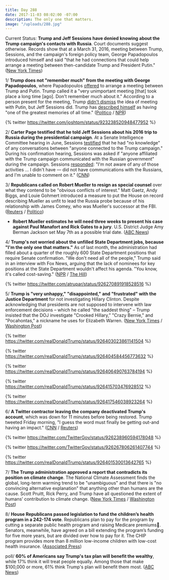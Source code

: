 ```yaml
---
title: Day 288
date: 2017-11-03 08:02:00 -07:00
description: The only one that matters.
image: "/uploads/288.jpg"
---
```


Current Status: **Trump and Jeff Sessions have denied knowing about the Trump campaign's contacts with Russia**. Court documents suggest otherwise. Records show that at a March 31, 2016, meeting between Trump, Sessions, and the campaign's foreign policy team, George Papadopoulos introduced himself and said "that he had connections that could help arrange a meeting between then-candidate Trump and President Putin." ([New York Times](https://www.nytimes.com/2017/11/02/us/politics/trump-jeff-sessions-russia.html))

1/ **Trump does not "remember much" from the meeting with George Papadopoulos**, where Papadopoulos [offered](https://whatthefuckjusthappenedtoday.com/2017/10/30/day-284/#2-trumps-former-foreign-policy-advis) to arrange a meeting between Trump and Putin. Trump called it a "very unimportant meeting \[that\] took place a long time \[ago\]. Don't remember much about it." According to a person present for the meeting, Trump [didn't dismiss](https://whatthefuckjusthappenedtoday.com/2017/11/01/day-286/#1-trump-did-not-dismiss-the-idea-of) the idea of meeting with Putin, but Jeff Sessions did. Trump has [described himself](https://whatthefuckjusthappenedtoday.com/2017/10/26/day-280/#7-trump-said-the-soldiers-widow-must) as having "one of the greatest memories of all time." ([Politico](https://www.politico.com/story/2017/11/03/trump-responds-george-papdopoulos-meeting-244510) / [NPR](http://www.npr.org/2017/11/03/561823285/trump-doesnt-remember-much-about-meeting-aide-who-pleaded-guilty))

{% twitter https://twitter.com/joshtpm/status/923238520948477952 %}

2/ **Carter Page testified that he told Jeff Sessions about his 2016 trip to Russia during the presidential campaign**. At a Senate Intelligence Committee hearing in June, Sessions [testified](https://whatthefuckjusthappenedtoday.com/2017/11/02/day-287/#4-senate-democrats-asked-jeff-sessio) that he had "no knowledge" of any conversations between "anyone connected to the Trump campaign." During his confirmation hearing, Sessions was asked if "anyone affiliated with the Trump campaign communicated with the Russian government" during the campaign. Sessions [responded](https://whatthefuckjusthappenedtoday.com/2017/11/01/day-286/#speculation-jeff-sessions-may-have-p): "I'm not aware of any of those activities ... I didn't have — did not have communications with the Russians, and I'm unable to comment on it." ([CNN](http://www.cnn.com/2017/11/02/politics/carter-page-testimony-russia-trip/index.html))

3/ **Republicans called on Robert Mueller to resign as special counsel** over what they contend to be "obvious conflicts of interest." Matt Gaetz, Andy Biggs, and Louie Gohmert introduced a measure to put the House on record describing Mueller as unfit to lead the Russia probe because of his relationship with James Comey, who was Mueller's successor at the FBI. ([Reuters](https://www.reuters.com/article/us-usa-trump-russia-congress/republicans-seek-special-counsels-removal-from-russia-probe-idUSKBN1D31W8) / [Politico](https://www.politico.com/story/2017/11/03/house-republicans-robert-mueller-resignation-244517))

* **Robert Mueller estimates he will need three weeks to present his case against Paul Manafort and Rick Gates to a jury**. U.S. District Judge Amy Berman Jackson set May 7th as a possible trial date. ([ABC News](http://abcnews.go.com/Politics/wireStory/court-records-mueller-estimates-week-trial-manafort-50911202))

4/ **Trump's not worried about the unfilled State Department jobs, because "I'm the only one that matters."** As of last month, the administration had filled about a quarter of the roughly 600 State Department positions that require Senate confirmation. "We don't need all of the people," Trump said in an interview with Fox News, arguing that the lack of nominees for key positions at the State Department wouldn't affect his agenda. "You know, it's called cost-saving." ([NPR](http://www.npr.org/sections/thetwo-way/2017/11/03/561797675/im-the-only-one-that-matters-trump-says-of-state-dept-job-vacancies) / [The Hill](http://thehill.com/blogs/blog-briefing-room/news/358573-trump-on-lack-of-nominees-i-am-the-only-one-that-matters))

{% twitter https://twitter.com/atrupar/status/926270891918528516 %}

5/ **Trump is "very unhappy," "disappointed," and "frustrated" with the Justice Department** for not investigating Hillary Clinton. Despite acknowledging that presidents are not supposed to intervene with law enforcement decisions – which he called "the saddest thing" – Trump insisted that the DOJ investigate "Crooked Hillary," "Crazy Bernie," and "Pocahontas," a nickname he uses for Elizabeth Warren. ([New York Times](https://www.nytimes.com/2017/11/03/us/politics/trump-says-justice-dept-and-fbi-must-do-what-is-right-and-investigate-democrats.html) / [Washington Post](https://www.washingtonpost.com/news/post-politics/wp/2017/11/03/trump-pressures-justice-department-to-investigate-crooked-hillary/))

{% twitter https://twitter.com/realDonaldTrump/status/926403023861141504 %}

{% twitter https://twitter.com/realDonaldTrump/status/926404584456773632 %}

{% twitter https://twitter.com/realDonaldTrump/status/926406490763784194 %}

{% twitter https://twitter.com/realDonaldTrump/status/926415703476928512 %}

{% twitter https://twitter.com/realDonaldTrump/status/926417546038923264 %}

6/ **A Twitter contractor leaving the company deactivated Trump's account**, which was down for 11 minutes before being restored. Trump tweeted Friday morning, "I guess the word must finally be getting out-and having an impact." ([CNN](http://money.cnn.com/2017/11/02/technology/donald-trump-twitter/index.html) / [Reuters](https://www.reuters.com/article/us-usa-trump/twitter-says-trumps-account-deactivated-by-employee-leaving-company-idUSKBN1D3015))

{% twitter https://twitter.com/TwitterGov/status/926238960594178048 %}

{% twitter https://twitter.com/TwitterGov/status/926267806261407744 %}

{% twitter https://twitter.com/realDonaldTrump/status/926401530013642765 %}

7/ **The Trump administration approved a report that contradicts its position on climate change**. The National Climate Assessment finds the global, long-term warming trend to be "unambiguous" and that there is "no convincing alternative explanation" that anything other than humans are the cause. Scott Pruitt, Rick Perry, and Trump have all questioned the extent of humans’ contribution to climate change. ([New York Times](https://www.nytimes.com/2017/11/03/climate/us-climate-report.html) / [Washington Post](https://www.washingtonpost.com/news/energy-environment/wp/2017/11/03/trump-administration-releases-report-finds-no-convincing-alternative-explanation-for-climate-change/))

8/ **House Republicans passed legislation to fund the children’s health program in a 242-174 vote**. Republicans plan to pay for the program by cutting a separate public health program and raising Medicare premiums. Senators, meanwhile, have agreed on a bill extending the program’s funding for five more years, but are divided over how to pay for it. The CHIP program provides more than 8 million low-income children with low-cost health insurance. ([Associated Press](https://www.apnews.com/5effd4bbb7364a448e3046ac571eff68/House-OKs-children's-health-funds,-but-obstacles-remain))

poll/ **60% of Americans say Trump's tax plan will benefit the wealthy**, while 17% think it will treat people equally. Among those that make $100,000 or more, 61% think Trump's plan will benefit them most. ([ABC News](http://abcnews.go.com/Politics/60-percent-americans-trump-tax-plan-benefit-wealthy/story?id=50891221))